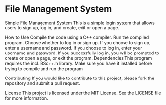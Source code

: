 # File Management System
Simple File Management System
This is a simple login system that allows users to sign up, log in, and create, edit or open a page.

How to Use
Compile the code using a C++ compiler.
Run the compiled program.
Choose whether to log in or sign up.
If you choose to sign up, enter a username and password. If you choose to log in, enter your username and password.
If you successfully log in, you will be prompted to create or open a page, or exit the program.
Dependencies
This program requires the incLIBSc++.h library. Make sure you have it installed before trying to compile and run the program.

Contributing
If you would like to contribute to this project, please fork the repository and submit a pull request.

License
This project is licensed under the MIT License. See the LICENSE file for more information.
